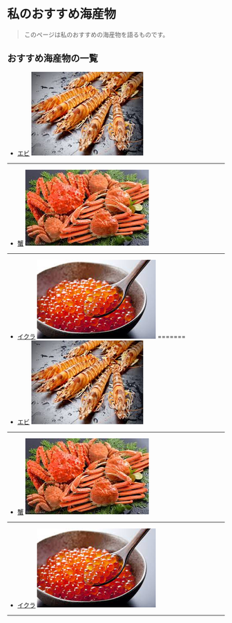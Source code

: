 # 私のおすすめ海産物

>このページは私のおすすめの海産物を語るものです。

## おすすめ海産物の一覧
- [エビ](./favorit/ebi.md) ![エビ](./ebi.jpg)
---
- [蟹](./favorit/kani.md) ![蟹](./kani.jpg)
---
- [イクラ](./favorit/ikura.md) ![イクラ](./ikura.jpg)
=======
- [エビ](./favorit/ebi.md) ![エビ](../ebi.jpg)
---
- [蟹](./favorit/kani.md) ![蟹](../kani.jpg)
---
- [イクラ](./favorit/ikura.md) ![イクラ](../ikura.jpg)
---
